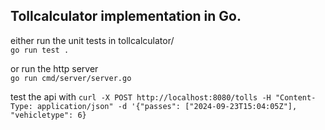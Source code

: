 ## Tollcalculator implementation in Go.

either run the unit tests in tollcalculator/ \
`go run test .`

or run the http server \
`go run cmd/server/server.go`

test the api with
`curl -X POST http://localhost:8080/tolls -H "Content-Type: application/json" -d '{"passes": ["2024-09-23T15:04:05Z"], "vehicletype": 6}`

